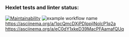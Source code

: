 ### Hexlet tests and linter status:

[![Maintainability](https://api.codeclimate.com/v1/badges/e15598ac111748f37a5c/maintainability)](https://codeclimate.com/github/Aleksey-lab/frontend-project-lvl1/maintainability)
![example workflow name](https://github.com/Aleksey-lab/frontend-project-lvl1/workflows/hexlet-check/badge.svg)
https://asciinema.org/a/1qcQmcDXjPDIppjlNolcP1q2a
https://asciinema.org/a/eC0dY1xkeD39MacPFAamafQUq